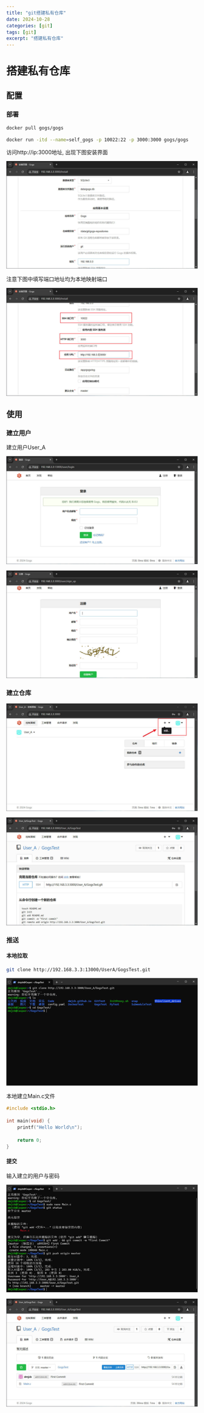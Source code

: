 ```yaml
---
title: "git搭建私有仓库"
date: 2024-10-28
categories: [git]
tags: [git]
excerpt: "搭建私有仓库"
---
```


# 搭建私有仓库

## 配置

### 部署

```sh
docker pull gogs/gogs
```

```sh
docker run -itd --name=self_gogs -p 10022:22 -p 3000:3000 gogs/gogs
```

访问http://ip:3000地址, 出现下图安装界面

![](/assets/image/20241111_220448.jpg)

注意下图中填写端口地址均为本地映射端口

![](/assets/image/20241111_220653.jpg)

## 使用

### 建立用户

建立用户User_A

![](/assets/image/20241028_200858.jpg)

![](/assets/image/20241111_220749.jpg)

### 建立仓库

![](/assets/image/20241111_220952.jpg)

![](/assets/image/20241111_221047.jpg)

### 推送

#### 本地拉取

```sh
git clone http://192.168.3.3:13000/UserA/GogsTest.git
```

![](/assets/image/20241111_221339.jpg)

本地建立Main.c文件

```c
#include <stdio.h>

int main(void) {
    printf("Hello World\n");

    return 0;
}
```

#### 提交

输入建立的用户与密码

![](/assets/image/20241111_221647.jpg)

![](/assets/image/20241111_221735.jpg)
